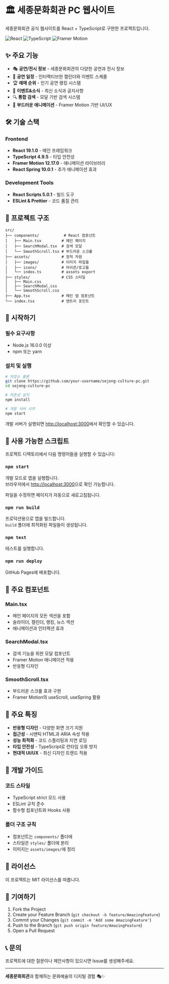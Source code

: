# 🏛️ 세종문화회관 PC 웹사이트

세종문화회관 공식 웹사이트를 React + TypeScript로 구현한 프로젝트입니다.

![React](https://img.shields.io/badge/React-19.1.0-61DAFB?style=flat-square&logo=react)
![TypeScript](https://img.shields.io/badge/TypeScript-4.9.5-3178C6?style=flat-square&logo=typescript)
![Framer Motion](https://img.shields.io/badge/Framer%20Motion-12.17.0-0055FF?style=flat-square&logo=framer)

## ✨ 주요 기능

- 🎭 **공연/전시 정보** - 세종문화회관의 다양한 공연과 전시 정보
- 📅 **공연 일정** - 인터랙티브한 캘린더와 이벤트 스케줄
- 🏆 **예매 순위** - 인기 공연 랭킹 시스템
- 📰 **이벤트&소식** - 최신 소식과 공지사항
- 🔍 **통합 검색** - 모달 기반 검색 시스템
- 🎨 **부드러운 애니메이션** - Framer Motion 기반 UI/UX

## 🛠️ 기술 스택

### Frontend
- **React 19.1.0** - 메인 프레임워크
- **TypeScript 4.9.5** - 타입 안전성
- **Framer Motion 12.17.0** - 애니메이션 라이브러리
- **React Spring 10.0.1** - 추가 애니메이션 효과

### Development Tools
- **React Scripts 5.0.1** - 빌드 도구
- **ESLint & Prettier** - 코드 품질 관리

## 📁 프로젝트 구조

```
src/
├── components/           # React 컴포넌트
│   ├── Main.tsx         # 메인 페이지
│   ├── SearchModal.tsx  # 검색 모달
│   └── SmoothScroll.tsx # 부드러운 스크롤
├── assets/              # 정적 자원
│   ├── images/          # 이미지 파일들
│   ├── icons/           # 아이콘/로고들
│   └── index.ts         # assets export
├── styles/              # CSS 스타일
│   ├── Main.css
│   ├── SearchModal.css
│   └── SmoothScroll.css
├── App.tsx              # 메인 앱 컴포넌트
└── index.tsx            # 엔트리 포인트
```

## 🚀 시작하기

### 필수 요구사항
- Node.js 16.0.0 이상
- npm 또는 yarn

### 설치 및 실행

```bash
# 저장소 클론
git clone https://github.com/your-username/sejong-culture-pc.git
cd sejong-culture-pc

# 의존성 설치
npm install

# 개발 서버 시작
npm start
```

개발 서버가 실행되면 [http://localhost:3000](http://localhost:3000)에서 확인할 수 있습니다.

## 📜 사용 가능한 스크립트

프로젝트 디렉토리에서 다음 명령어들을 실행할 수 있습니다:

### `npm start`
개발 모드로 앱을 실행합니다.  
브라우저에서 [http://localhost:3000](http://localhost:3000)으로 확인 가능합니다.

파일을 수정하면 페이지가 자동으로 새로고침됩니다.

### `npm run build`
프로덕션용으로 앱을 빌드합니다.  
`build` 폴더에 최적화된 파일들이 생성됩니다.

### `npm test`
테스트를 실행합니다.

### `npm run deploy`
GitHub Pages에 배포합니다.

## 🎨 주요 컴포넌트

### Main.tsx
- 메인 페이지의 모든 섹션을 포함
- 슬라이더, 캘린더, 랭킹, 뉴스 섹션
- 애니메이션과 인터랙션 효과

### SearchModal.tsx
- 검색 기능을 위한 모달 컴포넌트
- Framer Motion 애니메이션 적용
- 반응형 디자인

### SmoothScroll.tsx
- 부드러운 스크롤 효과 구현
- Framer Motion의 useScroll, useSpring 활용

## 🌟 주요 특징

- **반응형 디자인** - 다양한 화면 크기 지원
- **접근성** - 시맨틱 HTML과 ARIA 속성 적용
- **성능 최적화** - 코드 스플리팅과 지연 로딩
- **타입 안전성** - TypeScript로 런타임 오류 방지
- **현대적 UI/UX** - 최신 디자인 트렌드 적용

## 🔧 개발 가이드

### 코드 스타일
- TypeScript strict 모드 사용
- ESLint 규칙 준수
- 함수형 컴포넌트와 Hooks 사용

### 폴더 구조 규칙
- 컴포넌트는 `components/` 폴더에
- 스타일은 `styles/` 폴더에 분리
- 이미지는 `assets/images/`에 정리

## 📄 라이선스

이 프로젝트는 MIT 라이선스를 따릅니다.

## 🤝 기여하기

1. Fork the Project
2. Create your Feature Branch (`git checkout -b feature/AmazingFeature`)
3. Commit your Changes (`git commit -m 'Add some AmazingFeature'`)
4. Push to the Branch (`git push origin feature/AmazingFeature`)
5. Open a Pull Request

## 📞 문의

프로젝트에 대한 질문이나 제안사항이 있으시면 Issue를 생성해주세요.

---

**세종문화회관**과 함께하는 문화예술의 디지털 경험 🎭✨

